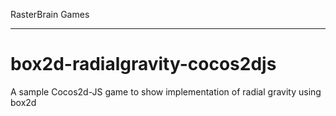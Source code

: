 RasterBrain Games
*****************

box2d-radialgravity-cocos2djs
=============================

A sample Cocos2d-JS game to show implementation of radial gravity using box2d
